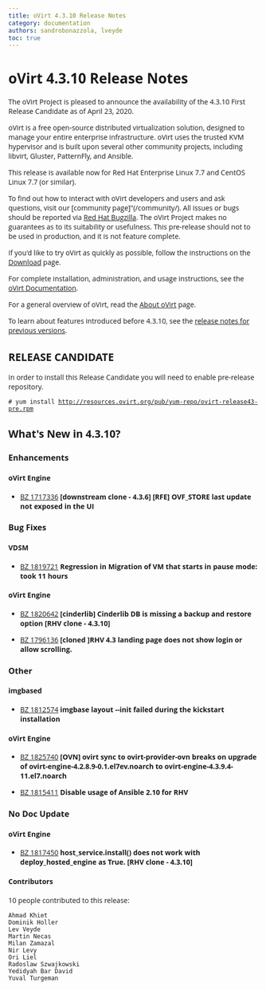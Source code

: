 ```yaml
---
title: oVirt 4.3.10 Release Notes
category: documentation
authors: sandrobonazzola, lveyde
toc: true
---
```


<style>
h1, h2, h3, h4, h5, h6, li, a, p {
    font-family: 'Open Sans', sans-serif !important;
}
</style>

# oVirt 4.3.10 Release Notes

The oVirt Project is pleased to announce the availability of the 4.3.10 First Release Candidate as of April 23, 2020.

oVirt is a free open-source distributed virtualization solution,
designed to manage your entire enterprise infrastructure.
oVirt uses the trusted KVM hypervisor and is built upon several other community
projects, including libvirt, Gluster, PatternFly, and Ansible.

This release is available now for Red Hat Enterprise Linux 7.7 and
CentOS Linux 7.7 (or similar).


To find out how to interact with oVirt developers and users and ask questions,
visit our [community page]"(/community/).
All issues or bugs should be reported via
[Red Hat Bugzilla](https://bugzilla.redhat.com/enter_bug.cgi?classification=oVirt).
The oVirt Project makes no guarantees as to its suitability or usefulness.
This pre-release should not to be used in production, and it is not feature
complete.


If you'd like to try oVirt as quickly as possible, follow the instructions on
the [Download](/download/) page.

For complete installation, administration, and usage instructions, see
the [oVirt Documentation](/documentation/).

For a general overview of oVirt, read the [About oVirt](/community/about.html)
page.

To learn about features introduced before 4.3.10, see the
[release notes for previous versions](/documentation/#previous-release-notes).

## RELEASE CANDIDATE

In order to install this Release Candidate you will need to enable pre-release repository.

`# yum install `[`http://resources.ovirt.org/pub/yum-repo/ovirt-release43-pre.rpm`](http://resources.ovirt.org/pub/yum-repo/ovirt-release43-pre.rpm)



## What's New in 4.3.10?

### Enhancements

#### oVirt Engine

 - [BZ 1717336](https://bugzilla.redhat.com/1717336) **[downstream clone - 4.3.6] [RFE] OVF_STORE last update not exposed in the UI**

   


### Bug Fixes

#### VDSM

 - [BZ 1819721](https://bugzilla.redhat.com/1819721) **Regression in Migration of VM that starts in pause mode: took 11 hours**


#### oVirt Engine

 - [BZ 1820642](https://bugzilla.redhat.com/1820642) **[cinderlib] Cinderlib DB is missing a backup and restore option [RHV clone - 4.3.10]**

 - [BZ 1796136](https://bugzilla.redhat.com/1796136) **[cloned ]RHV 4.3 landing page does not show login or allow scrolling.**


### Other

#### imgbased

 - [BZ 1812574](https://bugzilla.redhat.com/1812574) **imgbase layout --init failed during the kickstart installation**

   


#### oVirt Engine

 - [BZ 1825740](https://bugzilla.redhat.com/1825740) **[OVN] ovirt sync to ovirt-provider-ovn breaks on upgrade of ovirt-engine-4.2.8.9-0.1.el7ev.noarch to ovirt-engine-4.3.9.4-11.el7.noarch**

   

 - [BZ 1815411](https://bugzilla.redhat.com/1815411) **Disable usage of Ansible 2.10 for RHV**

   


### No Doc Update

#### oVirt Engine

 - [BZ 1817450](https://bugzilla.redhat.com/1817450) **host_service.install() does not work with deploy_hosted_engine as True. [RHV clone - 4.3.10]**

   


#### Contributors

10 people contributed to this release:

	Ahmad Khiet
	Dominik Holler
	Lev Veyde
	Martin Necas
	Milan Zamazal
	Nir Levy
	Ori Liel
	Radoslaw Szwajkowski
	Yedidyah Bar David
	Yuval Turgeman
